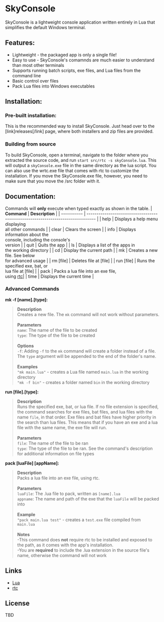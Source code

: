 # SkyConsole
SkyConsole is a lightweight console application written entirely in Lua that simplifies the default Windows terminal. 
## Features:
- Lightweight - the packaged app is only a single file!
- Easy to use - SkyConsole's comamnds are much easier to understand than most other terminals
- Supports running batch scripts, exe files, and Lua files from the command line
- Basic control over files
- Pack Lua files into Windows executables

## Installation:
### **Pre-built installation:**  
This is the recommended way to install SkyConsole. Just head over to the [link]releases[/link] page, where both installers and zip files are provided.

### **Building from source**  
To build SkyConsole, open a terminal, navigate to the folder where you extracted the source code, and run `start src/rtc -s skyConsole.lua`. This will output a `skyConsole.exe` file in the same directory as the lua script. You can also use the wrtc.exe file that comes with rtc to customize the installation. If you move the SkyConsole.exe file, however, you need to make sure that you move the /src folder with it.

## Documentation:
Commands will **only** execute when typed exactly as shown in the table.
| **Command** | **Description**                                                                    |
| ----------- | ---------------------------------------------------------------------------------- |
| help        | Displays a help menu displaying <br> all other commands                            |
| clear       | Clears the screen                                                                  |
| info        | Displays information about the <br> console, including the console's <br> version  |
| quit        | Quits the app                                                                      |
| ls          | Displays a list of the apps in <br> the working directory                          |
| cd          | Display the current path                                                           |
| mk          | Creates a new file. See below <br> for advanced usage                              |
| rm [file]   | Deletes file at [file]                                                             |
| run [file]  | Runs the specified exe, bat, or <br> lua file at [file]                            |
| pack        | Packs a lua file into an exe file, <br> using [rtc](https://github.com/samyeyo/rtc)|
| time        | Displays the current time                                                          |

### Advanced Commands
**mk -f [name].[type]:**
>**Description**  
Creates a new file. The `mk` command will not work without parameters.  
><br>**Parameters**  
`name`: The name of the file to be created  
`type`: The type of the file to be created  
><br>**Options**  
`-f`: Adding `-f` to the `mk` command will create a folder instead of a file. The `type` argument will be appended to the end of the folder's name.  
><br>**Examples**  
`"mk main.lua"` - creates a Lua file named `main.lua` in the working directory  
`"mk -f bin"` - creates a folder named `bin` in the working directory  

**run [file].[type]:**  
>**Description**  
Runs the specified exe, bat, or lua file. If no file extension is specified, the command searches for exe files, bat files, and lua files with the name `file`, in that order. Exe files and bat files have higher priority in the search than lua files. This means that if you have an exe and a lua file with the same name, the exe file will run.  
><br>**Parameters**  
`file`: The name of the file to be ran  
`type`: The type of the file to be ran. See the command's description for additional information on file types 

**pack [luaFile] [appName]:**  
>**Description**  
Packs a lua file into an exe file, using rtc.  
><br>**Parameters**  
`luaFile`: The .lua file to pack, written as `[name].lua`  
`appname`: The name and path of the exe that the `luaFile` will be packed into  
><br>**Example**  
`"pack main.lua test"` - creates a `test.exe` file compiled from `main.lua`  
><br>**Notes**  
-This command does **not** require rtc to be installed and exposed to the path, as it comes with the app's installation.  
-You are **required** to include the .lua extension in the source file's name, otherwise the command will not work

## Links
- [Lua](https://lua.org/about.html)
- [rtc](https://github.com/samyeyo/rtc)

## License
TBD